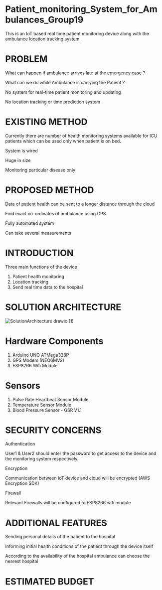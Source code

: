 # Patient_monitoring_System_for_Ambulances_Group19
This is an IoT based real time patient monitoring device along with the ambulance location tracking system.

# PROBLEM
What can happen if ambulance arrives late at the emergency case ?

What can we do while Ambulance is carrying the Patient ?

No system for real-time patient monitoring and updating

No location tracking or time prediction system 

# EXISTING METHOD

Currently there are number of health monitoring systems available for ICU patients which can be used only when patient is on bed.

System is wired

Huge in size

Monitoring particular disease only

# PROPOSED METHOD

Data of patient health can be sent to a longer distance through the cloud

Find exact co-ordinates of ambulance using GPS

Fully automated system

Can take several measurements

# INTRODUCTION

Three main functions of the device 

1) Patient health monitoring 
2) Location tracking
3) Send real time data to the hospital


# SOLUTION ARCHITECTURE
![SolutionArchitecture drawio (1)](https://user-images.githubusercontent.com/99112218/198895367-5f687978-a121-4d50-b8ab-266e6b5376eb.png)

# Hardware Components

1) Arduino UNO ATMega328P
2) GPS Modem (NEO6MV2)
3) ESP8266 Wifi Module

# Sensors

1) Pulse Rate Heartbeat Sensor Module
2) Temperature Sensor Module
3) Blood Pressure Sensor - GSR V1.1


# SECURITY CONCERNS

Authentication

User1 & User2 should enter the password to get access to the device and the monitoring system respectively.

Encryption

Communication between IoT device and cloud will be encrypted (AWS Encryption SDK)

Firewall

Relevant Firewalls will be configured to  ESP8266 wifi module


# ADDITIONAL FEATURES

Sending personal details of the patient to the hospital

Informing initial health conditions of the patient through the device itself 

According to the availability of the hospital ambulance can choose the nearest hospital


# ESTIMATED BUDGET 





